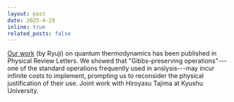 ```yaml
---
layout: post
date: 2025-4-29
inline: true
related_posts: false
---
```


[Our work](https://journals.aps.org/prl/abstract/10.1103/PhysRevLett.134.170201) (by Ryuji) on quantum thermodynamics has been published in Physical Review Letters. We showed that "Gibbs-preserving operations"---one of the standard operations frequently used in anslysis---may incur infinite costs to implement, prompting us to reconsider the physical justification of their use. Joint work with Hiroyasu Tajima at Kyushu University.
